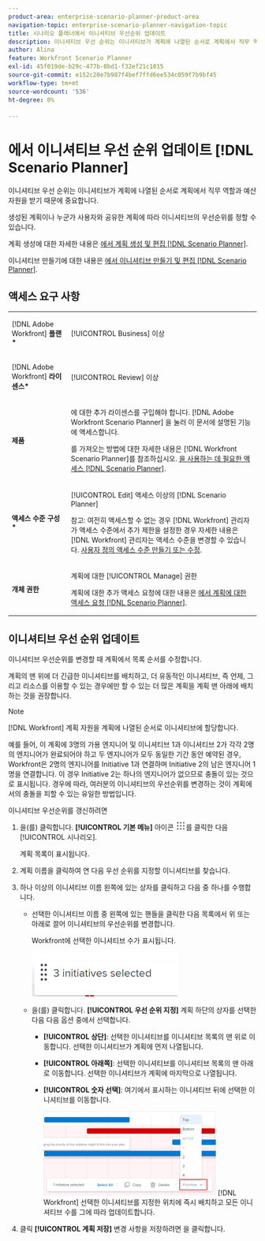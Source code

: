 ```yaml
---
product-area: enterprise-scenario-planner-product-area
navigation-topic: enterprise-scenario-planner-navigation-topic
title: 시나리오 플래너에서 이니셔티브 우선순위 업데이트
description: 이니셔티브 우선 순위는 이니셔티브가 계획에 나열된 순서로 계획에서 직무 역할과 예산 자원을 받기 때문에 중요합니다.
author: Alina
feature: Workfront Scenario Planner
exl-id: 45f019de-b29c-477b-8bd1-f32ef21c1015
source-git-commit: e152c20e7b987f4bef7ffd6ee534c059f7b9bf45
workflow-type: tm+mt
source-wordcount: '536'
ht-degree: 0%

---
```


# 에서 이니셔티브 우선 순위 업데이트 [!DNL Scenario Planner]

이니셔티브 우선 순위는 이니셔티브가 계획에 나열된 순서로 계획에서 직무 역할과 예산 자원을 받기 때문에 중요합니다.

생성된 계획이나 누군가 사용자와 공유한 계획에 따라 이니셔티브의 우선순위를 정할 수 있습니다.

계획 생성에 대한 자세한 내용은 [에서 계획 생성 및 편집 [!DNL Scenario Planner]](../scenario-planner/create-and-edit-plans.md).

이니셔티브 만들기에 대한 내용은 [에서 이니셔티브 만들기 및 편집 [!DNL Scenario Planner]](../scenario-planner/create-and-edit-initiatives.md).

## 액세스 요구 사항

<table style="table-layout:auto"> 
 <col> 
 <col> 
 <tbody> 
  <tr> 
   <td> <p>[!DNL Adobe Workfront]<b> 플랜*</b> </p> </td> 
   <td>[!UICONTROL Business] 이상</td> 
  </tr> 
  <tr> 
   <td> <p>[!DNL Adobe Workfront]<b> 라이센스*</b> </p> </td> 
   <td> <p>[!UICONTROL Review] 이상</p> </td> 
  </tr> 
  <tr> 
   <td><b>제품</b> </td> 
   <td> <p>에 대한 추가 라이센스를 구입해야 합니다. [!DNL Adobe Workfront Scenario Planner] 을 눌러 이 문서에 설명된 기능에 액세스합니다.</p> <p>를 가져오는 방법에 대한 자세한 내용은 [!DNL Workfront Scenario Planner]를 참조하십시오. <a href="../scenario-planner/access-needed-to-use-sp.md" class="MCXref xref">을 사용하는 데 필요한 액세스 [!DNL Scenario Planner]</a>. </p> </td> 
  </tr> 
  <tr data-mc-conditions=""> 
   <td><strong>액세스 수준 구성*</strong> </td> 
   <td> <p>[!UICONTROL Edit] 액세스 이상의 [!DNL Scenario Planner]</p> <p>참고: 여전히 액세스할 수 없는 경우 [!DNL Workfront] 관리자가 액세스 수준에서 추가 제한을 설정한 경우 자세한 내용은 [!DNL Workfront] 관리자는 액세스 수준을 변경할 수 있습니다. <a href="../administration-and-setup/add-users/configure-and-grant-access/create-modify-access-levels.md" class="MCXref xref">사용자 정의 액세스 수준 만들기 또는 수정</a>.</p> </td> 
  </tr> 
  <tr data-mc-conditions=""> 
   <td> <p><strong>개체 권한</strong> </p> </td> 
   <td> <p>계획에 대한 [!UICONTROL Manage] 권한</p> <p>계획에 대한 추가 액세스 요청에 대한 내용은 <a href="../scenario-planner/request-access-to-plan.md" class="MCXref xref">에서 계획에 대한 액세스 요청 [!DNL Scenario Planner]</a>.</p> </td> 
  </tr> 
 </tbody> 
</table>

## 이니셔티브 우선 순위 업데이트

이니셔티브 우선순위를 변경할 때 계획에서 목록 순서를 수정합니다.

계획의 맨 위에 더 긴급한 이니셔티브를 배치하고, 더 유동적인 이니셔티브, 즉 언제, 그리고 리소스를 이용할 수 있는 경우에만 할 수 있는 더 많은 계획을 계획 맨 아래에 배치하는 것을 권장합니다.

>[!NOTE]
>
>[!DNL Workfront] 계획 자원을 계획에 나열된 순서로 이니셔티브에 할당합니다.
>
>예를 들어, 이 계획에 3명의 가용 엔지니어 및 이니셔티브 1과 이니셔티브 2가 각각 2명의 엔지니어가 완료되어야 하고 두 엔지니어가 모두 동일한 기간 동안 예약된 경우, Workfront은 2명의 엔지니어를 Initiative 1과 연결하며 Initiative 2의 남은 엔지니어 1명을 연결합니다. 이 경우 Initiative 2는 하나의 엔지니어가 없으므로 충돌이 있는 것으로 표시됩니다. 경우에 따라, 여러분의 이니셔티브의 우선순위를 변경하는 것이 계획에서의 충돌을 피할 수 있는 유일한 방법입니다.

이니셔티브 우선순위를 갱신하려면

1. 을(를) 클릭합니다. **[!UICONTROL 기본 메뉴]** 아이콘 ![](assets/main-menu-icon.png)를 클릭한 다음 [!UICONTROL 시나리오].

   계획 목록이 표시됩니다.

1. 계획 이름을 클릭하여 연 다음 우선 순위를 지정할 이니셔티브를 찾습니다.
1. 하나 이상의 이니셔티브 이름 왼쪽에 있는 상자를 클릭하고 다음 중 하나를 수행합니다.

   * 선택한 이니셔티브 이름 중 왼쪽에 있는 핸들을 클릭한 다음 목록에서 위 또는 아래로 끌어 이니셔티브의 우선순위를 변경합니다.

      Workfront에 선택한 이니셔티브 수가 표시됩니다.

      ![](assets/multi-select-initiative-number.png)

   * 을(를) 클릭합니다. **[!UICONTROL 우선 순위 지정]** 계획 하단의 상자를 선택한 다음 다음 옵션 중에서 선택합니다.

      * **[!UICONTROL 상단]**: 선택한 이니셔티브를 이니셔티브 목록의 맨 위로 이동합니다. 선택한 이니셔티브가 계획에 먼저 나열됩니다.
      * **[!UICONTROL 아래쪽]**: 선택한 이니셔티브를 이니셔티브 목록의 맨 아래로 이동합니다. 선택한 이니셔티브가 계획에 마지막으로 나열됩니다.
      * **[!UICONTROL 숫자 선택]**: 여기에서 표시하는 이니셔티브 뒤에 선택한 이니셔티브를 이동합니다.

         ![](assets/prioritize-initiatives-expanded-highlighted-350x171.png)
      [!DNL Workfront] 선택한 이니셔티브를 지정한 위치에 즉시 배치하고 모든 이니셔티브 수를 그에 따라 업데이트합니다.


1. 클릭 **[!UICONTROL 계획 저장]** 변경 사항을 저장하려면 을 클릭합니다.
